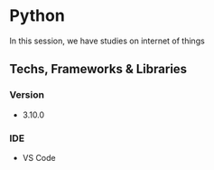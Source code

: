 # Python

In this session, we have studies on internet of things

## Techs, Frameworks & Libraries

### Version

* 3.10.0

### IDE

* VS Code
